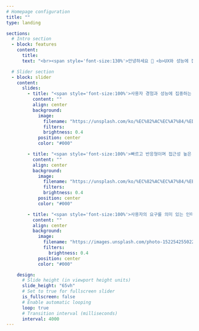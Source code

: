 ```yaml
---
# Homepage configuration
title: ""
type: landing

sections:
  # Intro section
  - block: features
    content:
      title:
      text: "<br><span style='font-size:130%'>안녕하세요 👋 <b>UX와 성능에 집중하는 프론트엔드 개발자 정세빈</b>입니다.</span>"

  # Slider section
  - block: slider
    content:
      slides:
        - title: "<span style='font-size:100%'>사용자 경험과 성능에 집중하는 프론트엔드 개발자</span>"
          content: ""
          align: center
          background:
            image:
              filename: "https://unsplash.com/ko/%EC%82%AC%EC%A7%84/%ED%82%A4%EB%B3%B4%EB%93%9C%EC%99%80-%EB%A7%88%EC%9A%B0%EC%8A%A4%EA%B0%80-%EC%9E%88%EB%8A%94-%EC%BB%B4%ED%93%A8%ED%84%B0-yGQmjh2uOTg"
              filters:
              brightness: 0.4
            position: center
            color: "#000"

        - title: "<span style='font-size:100%'>빠르고 반응형이며 접근성 높은 웹 서비스를 만듭니다</span>"
          content: ""
          align: center
          background:
            image:
              filename: "https://unsplash.com/ko/%EC%82%AC%EC%A7%84/%EB%B8%94%EB%9E%99-%ED%8F%89%EB%A9%B4-%EC%8A%A4%ED%81%AC%EB%A6%B0-%EC%BB%B4%ED%93%A8%ED%84%B0-%EB%AA%A8%EB%8B%88%ED%84%B0-oXlXu2qukGE"
              filters:
              brightness: 0.4
            position: center
            color: "#000"

        - title: "<span style='font-size:100%'>사용자의 요구를 의미 있는 인터페이스로 구현합니다</span>"
          content: ""
          align: center
          background:
            image:
              filename: "https://images.unsplash.com/photo-1522542550221-31fd19575a2d?ixlib=rb-4.1.0&ixid=M3wxMjA3fDB8MHxzZWFyY2h8Mnx8JUVCJTk0JTk0JUVDJUE3JTgwJUVEJTg0JUI4JTIwJUVDJUEwJTkxJUVBJUI3JUJDJUVDJTg0JUIxfGVufDB8fDB8fHww&auto=format&fit=crop&q=60&w=1000"
              filters:
                brightness: 0.4
            position: center
            color: "#000"

    design:
      # Slide height (in viewport height units)
      slide_height: "65vh"
      # Set to true for fullscreen slider
      is_fullscreen: false
      # Enable automatic looping
      loop: true
      # Transition interval (milliseconds)
      interval: 4000
---
```


